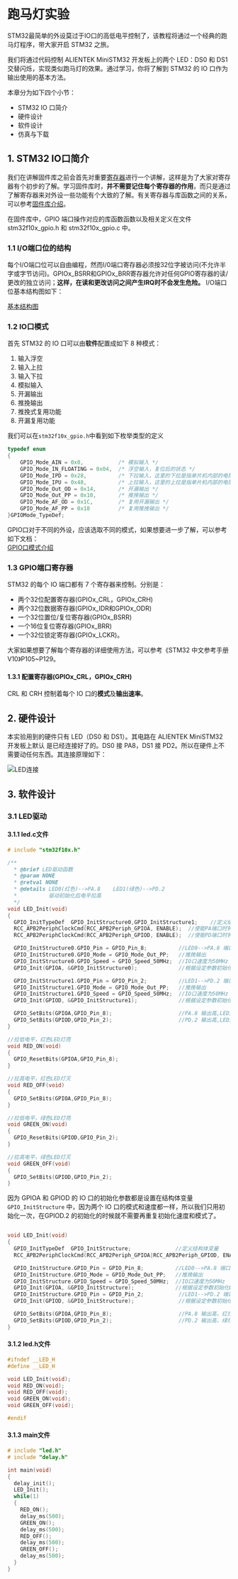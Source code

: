 # 跑马灯实验

STM32最简单的外设莫过于IO口的高低电平控制了，该教程将通过一个经典的跑马灯程序，带大家开启 STM32 之旅。

我们将通过代码控制 ALIENTEK MiniSTM32 开发板上的两个 LED：DS0 和 DS1 交替闪烁，实现类似跑马灯的效果。通过学习，你将了解到 STM32 的 IO 口作为输出使用的基本方法。

本章分为如下四个小节：

- STM32 IO 口简介
- 硬件设计
- 软件设计
- 仿真与下载

## 1. STM32 IO口简介

我们在讲解固件库之前会首先对重要[寄存器]进行一个讲解，这样是为了大家对寄存器有个初步的了解。学习固件库时，**并不需要记住每个寄存器的作用**，而只是通过了解寄存器来对外设一些功能有个大致的了解。有关寄存器与库函数之间的关系，可以参考[固件库介绍]。

在固件库中，GPIO 端口操作对应的库函数函数以及相关定义在文件stm32f10x_gpio.h 和 stm32f10x_gpio.c 中。

### 1.1 I/O端口位的结构

每个I/O端口位可以自由编程，然而I/0端口寄存器必须按32位字被访问(不允许半字或字节访问)。GPIOx_BSRR和GPIOx_BRR寄存器允许对任何GPIO寄存器的读/更改的独立访问；**这样，在读和更改访问之间产生IRQ时不会发生危险。** I/O端口位基本结构图如下：

[基本结构图]


### 1.2 IO口模式

首先 STM32 的 IO 口可以由**软件**配置成如下 8 种模式：

1. 输入浮空
2. 输入上拉
3. 输入下拉
4. 模拟输入
5. 开漏输出
6. 推挽输出
7. 推挽式复用功能
8. 开漏复用功能

我们可以在`stm32f10x_gpio.h`中看到如下枚举类型的定义

```c
typedef enum
{
    GPIO_Mode_AIN = 0x0,           /* 模拟输入 */  
    GPIO_Mode_IN_FLOATING = 0x04,  /* 浮空输入，复位后的状态 */  
    GPIO_Mode_IPD = 0x28,          /* 下拉输入，这里的下拉是指单片机内部的电阻 */  
    GPIO_Mode_IPU = 0x48,          /* 上拉输入，这里的上拉是指单片机内部的电阻 */  
    GPIO_Mode_Out_OD = 0x14,       /* 开漏输出 */  
    GPIO_Mode_Out_PP = 0x10,       /* 推挽输出 */  
    GPIO_Mode_AF_OD = 0x1C,        /* 复用开漏输出 */  
    GPIO_Mode_AF_PP = 0x18         /* 复用推挽输出 */  
}GPIOMode_TypeDef;  
```

GPIO口对于不同的外设，应该选取不同的模式，如果想要进一步了解，可以参考如下文档：  
[GPIO口模式介绍]

### 1.3 GPIO端口寄存器

STM32 的每个 IO 端口都有 7 个寄存器来控制。分别是：

- 两个32位配置寄存器(GPIOx_CRL，GPIOx_CRH)
- 两个32位数据寄存器(GPIOx_IDR和GPIOx_ODR)
- 一个32位置位/复位寄存器(GPIOx_BSRR)
- 一个16位复位寄存器(GPIOx_BRR)
- 一个32位锁定寄存器(GPIOx_LCKR)。

大家如果想要了解每个寄存器的详细使用方法，可以参考《STM32 中文参考手册 V10》P105~P129。

#### 1.3.1 配置寄存器(GPIOx_CRL，GPIOx_CRH)

CRL 和 CRH 控制着每个 IO 口的**模式**及**输出速率**。

## 2. 硬件设计

本实验用到的硬件只有 LED（DS0 和 DS1）。其电路在 ALIENTEK MiniSTM32 开发板上默认
是已经连接好了的。DS0 接 PA8，DS1 接 PD2。所以在硬件上不需要动任何东西。其连接原理如下：

![LED连接]

## 3. 软件设计

### 3.1 LED驱动

#### 3.1.1 led.c文件

```c
# include "stm32f10x.h"

/**
  * @brief LED驱动函数
  * @param NONE
  * @retval NONE
  * @details LED0(红色)-->PA.8    LED1(绿色)-->PD.2
  *          驱动初始化后电平拉高
  */
void LED_Init(void)
{
  GPIO_InitTypeDef  GPIO_InitStructure0,GPIO_InitStructure1;    //定义结构体变量
  RCC_APB2PeriphClockCmd(RCC_APB2Periph_GPIOA, ENABLE);  //使能PA端口时钟
  RCC_APB2PeriphClockCmd(RCC_APB2Periph_GPIOD, ENABLE);  //使能PD端口时钟

  GPIO_InitStructure0.GPIO_Pin = GPIO_Pin_8;          //LED0-->PA.8 端口配置
  GPIO_InitStructure0.GPIO_Mode = GPIO_Mode_Out_PP;   //推挽输出
  GPIO_InitStructure0.GPIO_Speed = GPIO_Speed_50MHz;  //IO口速度为50MHz
  GPIO_Init(GPIOA, &GPIO_InitStructure0);             //根据设定参数初始化GPIOA.8

  GPIO_InitStructure1.GPIO_Pin = GPIO_Pin_2;          //LED1-->PD.2 端口配置
  GPIO_InitStructure1.GPIO_Mode = GPIO_Mode_Out_PP;   //推挽输出
  GPIO_InitStructure1.GPIO_Speed = GPIO_Speed_50MHz;  //IO口速度为50MHz
  GPIO_Init(GPIOD, &GPIO_InitStructure1);             //根据设定参数初始化GPIOD.2

  GPIO_SetBits(GPIOA,GPIO_Pin_8);                     //PA.8 输出高,LED灭
  GPIO_SetBits(GPIOD,GPIO_Pin_2);                     //PD.2 输出高,LED灭
}

//拉低电平，红色LED灯亮
void RED_ON(void)
{
  GPIO_ResetBits(GPIOA,GPIO_Pin_8);
}

//拉高电平，红色LED灯灭
void RED_OFF(void)
{
  GPIO_SetBits(GPIOA,GPIO_Pin_8);
}

//拉低电平，绿色LED灯亮
void GREEN_ON(void)
{
  GPIO_ResetBits(GPIOD,GPIO_Pin_2);
}

//拉高电平，绿色LED灯灭
void GREEN_OFF(void)
{
  GPIO_SetBits(GPIOD,GPIO_Pin_2);
}
```

因为 GPIOA 和 GPIOD 的 IO 口的初始化参数都是设置在结构体变量 `GPIO_InitStructure` 中，因为两个 IO 口的模式和速度都一样，所以我们只用初始化一次，在GPIOD.2 的初始化的时候就不需要再重复初始化速度和模式了。

```C

void LED_Init(void)
{
  GPIO_InitTypeDef  GPIO_InitStructure;              //定义结构体变量
  RCC_APB2PeriphClockCmd(RCC_APB2Periph_GPIOA|RCC_APB2Periph_GPIOD, ENABLE);  //使能PA,PD端口时钟

  GPIO_InitStructure.GPIO_Pin = GPIO_Pin_8;          //LED0-->PA.8 端口配置
  GPIO_InitStructure.GPIO_Mode = GPIO_Mode_Out_PP;   //推挽输出
  GPIO_InitStructure.GPIO_Speed = GPIO_Speed_50MHz;  //IO口速度为50MHz
  GPIO_Init(GPIOA, &GPIO_InitStructure);             //根据设定参数初始化GPIOA.8
  GPIO_InitStructure.GPIO_Pin = GPIO_Pin_2;           //LED1-->PD.2 端口配置.
  GPIO_Init(GPIOD, &GPIO_InitStructure);              //根据设定参数初始化GPIOD.2

  GPIO_SetBits(GPIOA,GPIO_Pin_8);                     //PA.8 输出高，红灯灭
  GPIO_SetBits(GPIOD,GPIO_Pin_2);                     //PD.2 输出高，绿灯灭
}
```

#### 3.1.2 led.h文件

```c
#ifndef __LED_H
#define __LED_H

void LED_Init(void);
void RED_ON(void);
void RED_OFF(void);
void GREEN_ON(void);
void GREEN_OFF(void);

#endif

```

#### 3.1.3 main文件

```c
# include "led.h"
# include "delay.h"

int main(void)
{
  delay_init();
  LED_Init();
  while(1)
  {
    RED_ON();
    delay_ms(500);
    GREEN_ON();
    delay_ms(500);
    RED_OFF();
    delay_ms(500);
    GREEN_OFF();
    delay_ms(500);
  }
}
```

[LED连接]: <./image/Image_177.jpg> "LED连接"


[寄存器]: <../../基础概念/寄存器.md>
[固件库介绍]: <../../基础概念/固件库介绍.md>
[GPIO口模式介绍]: <./GPIO口模式介绍.md>
[基本结构图]: <./IO端口位结构图.md>
